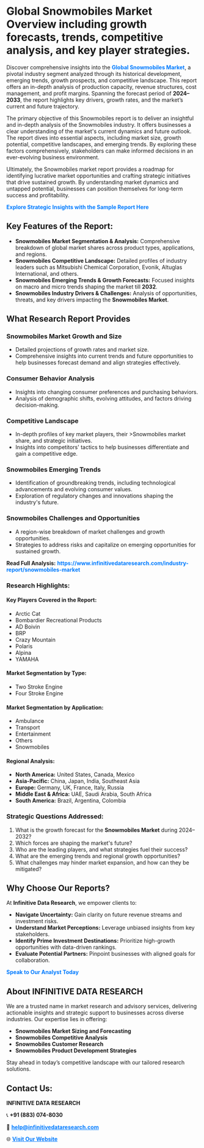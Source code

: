 <h1>Global Snowmobiles Market Overview including growth forecasts, trends, competitive analysis, and key player strategies.</h1>
<p>
Discover comprehensive insights into the 
<a href="https://www.infinitivedataresearch.com/industry-report/snowmobiles-market" rel="dofollow" style="color: #007BFF; text-decoration: none;"><strong>Global Snowmobiles Market</strong></a>, a pivotal industry segment analyzed through its historical development, emerging trends, growth prospects, and competitive landscape. This report offers an in-depth analysis of production capacity, revenue structures, cost management, and profit margins. Spanning the forecast period of <strong>2024–2033</strong>, the report highlights key drivers, growth rates, and the market’s current and future trajectory.
</p>
<p>
The primary objective of this Snowmobiles report is to deliver an insightful and in-depth analysis of the Snowmobiles industry. It offers businesses a clear understanding of the market's current dynamics and future outlook. The report dives into essential aspects, including market size, growth potential, competitive landscapes, and emerging trends. By exploring these factors comprehensively, stakeholders can make informed decisions in an ever-evolving business environment.
</p>
<p>
Ultimately, the Snowmobiles market report provides a roadmap for identifying lucrative market opportunities and crafting strategic initiatives that drive sustained growth. By understanding market dynamics and untapped potential, businesses can position themselves for long-term success and profitability.
</p>
<p>
<a href="https://www.infinitivedataresearch.com/request-sample/reportId=103426" style="color: #007BFF; text-decoration: none;"><strong>Explore Strategic Insights with the Sample Report Here</strong></a>
</p>

<h2>Key Features of the Report:</h2>
<ul>
<li><strong>Snowmobiles Market Segmentation & Analysis:</strong> Comprehensive breakdown of global market shares across product types, applications, and regions.</li>
<li><strong>Snowmobiles Competitive Landscape:</strong> Detailed profiles of industry leaders such as Mitsubishi Chemical Corporation, Evonik, Altuglas International, and others.</li>
<li><strong>Snowmobiles Emerging Trends & Growth Forecasts:</strong> Focused insights on macro and micro trends shaping the market till <strong>2032</strong>.</li>
<li><strong>Snowmobiles Industry Drivers & Challenges:</strong> Analysis of opportunities, threats, and key drivers impacting the <strong>Snowmobiles Market</strong>.</li>
</ul>

<h2>What Research Report Provides</h2>
<h3>Snowmobiles Market Growth and Size</h3>
<ul>
<li>Detailed projections of growth rates and market size.</li>
<li>Comprehensive insights into current trends and future opportunities to help businesses forecast demand and align strategies effectively.</li>
</ul>

<h3>Consumer Behavior Analysis</h3>
<ul>
<li>Insights into changing consumer preferences and purchasing behaviors.</li>
<li>Analysis of demographic shifts, evolving attitudes, and factors driving decision-making.</li>
</ul>

<h3>Competitive Landscape</h3>
<ul>
<li>In-depth profiles of key market players, their >Snowmobiles market share, and strategic initiatives.</li>
<li>Insights into competitors' tactics to help businesses differentiate and gain a competitive edge.</li>
</ul>

<h3>Snowmobiles Emerging Trends</h3>
<ul>
<li>Identification of groundbreaking trends, including technological advancements and evolving consumer values.</li>
<li>Exploration of regulatory changes and innovations shaping the industry's future.</li>
</ul>

<h3>Snowmobiles Challenges and Opportunities</h3>
<ul>
<li>A region-wise breakdown of market challenges and growth opportunities.</li>
<li>Strategies to address risks and capitalize on emerging opportunities for sustained growth.</li>
</ul>
<p><strong>Read Full Analysis:</strong> <a href="https://www.infinitivedataresearch.com/industry-report/snowmobiles-market" rel="dofollow" style="color: #007BFF; text-decoration: none;"><strong>https://www.infinitivedataresearch.com/industry-report/snowmobiles-market</strong></a></p>
<h3>Research Highlights:</h3>
<h4>Key Players Covered in the Report:</h4>
<ul><li>Arctic Cat</li><li>Bombardier Recreational Products</li><li>AD Boivin</li><li>BRP</li><li>Crazy Mountain</li><li>Polaris</li><li>Alpina</li><li>YAMAHA</li></ul>
<h4>Market Segmentation by Type:</h4>
<ul><li>Two Stroke Engine</li><li>Four Stroke Engine</li></ul>
<h4>Market Segmentation by Application:</h4>
<ul><li>Ambulance</li><li>Transport</li><li>Entertainment</li><li>Others</li><li>Snowmobiles</li></ul>

<h4>Regional Analysis:</h4>
<ul>
<li><strong>North America:</strong> United States, Canada, Mexico</li>
<li><strong>Asia-Pacific:</strong> China, Japan, India, Southeast Asia</li>
<li><strong>Europe:</strong> Germany, UK, France, Italy, Russia</li>
<li><strong>Middle East & Africa:</strong> UAE, Saudi Arabia, South Africa</li>
<li><strong>South America:</strong> Brazil, Argentina, Colombia</li>
</ul>

<h3>Strategic Questions Addressed:</h3>
<ol>
<li>What is the growth forecast for the <strong>Snowmobiles Market</strong> during 2024–2032?</li>
<li>Which forces are shaping the market's future?</li>
<li>Who are the leading players, and what strategies fuel their success?</li>
<li>What are the emerging trends and regional growth opportunities?</li>
<li>What challenges may hinder market expansion, and how can they be mitigated?</li>
</ol>

<h2>Why Choose Our Reports?</h2>
<p>At <strong>Infinitive Data Research</strong>, we empower clients to:</p>
<ul>
<li><strong>Navigate Uncertainty:</strong> Gain clarity on future revenue streams and investment risks.</li>
<li><strong>Understand Market Perceptions:</strong> Leverage unbiased insights from key stakeholders.</li>
<li><strong>Identify Prime Investment Destinations:</strong> Prioritize high-growth opportunities with data-driven rankings.</li>
<li><strong>Evaluate Potential Partners:</strong> Pinpoint businesses with aligned goals for collaboration.</li>
</ul>
<p><a href="https://www.infinitivedataresearch.com/industry-report/snowmobiles-market" rel="dofollow" style="color: #007BFF; text-decoration: none;"><strong>Speak to Our Analyst Today</strong></a></p>

<h2>About INFINITIVE DATA RESEARCH</h2>
<p>We are a trusted name in market research and advisory services, delivering actionable insights and strategic support to businesses across diverse industries. Our expertise lies in offering:</p>
<ul>
<li><strong>Snowmobiles Market Sizing and Forecasting</strong></li>
<li><strong>Snowmobiles Competitive Analysis</strong></li>
<li><strong>Snowmobiles Customer Research</strong></li>
<li><strong>Snowmobiles Product Development Strategies</strong></li>
</ul>
<p>Stay ahead in today’s competitive landscape with our tailored research solutions.</p>

<h2>Contact Us:</h2>
<p><strong>INFINITIVE DATA RESEARCH</strong></p>
<p>📞 <strong>+91 (883) 074-8030</strong></p>
<p>📧 <strong><a href="mailto:help@infinitivedataresearch.com" style="color: #007BFF;">help@infinitivedataresearch.com</a></strong></p>
<p>🌐 <strong><a href="https://www.infinitivedataresearch.com" rel="dofollow" style="color: #007BFF;">Visit Our Website</a></strong></p>